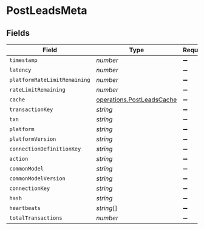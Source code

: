 # PostLeadsMeta


## Fields

| Field                                                                  | Type                                                                   | Required                                                               | Description                                                            |
| ---------------------------------------------------------------------- | ---------------------------------------------------------------------- | ---------------------------------------------------------------------- | ---------------------------------------------------------------------- |
| `timestamp`                                                            | *number*                                                               | :heavy_minus_sign:                                                     | N/A                                                                    |
| `latency`                                                              | *number*                                                               | :heavy_minus_sign:                                                     | N/A                                                                    |
| `platformRateLimitRemaining`                                           | *number*                                                               | :heavy_minus_sign:                                                     | N/A                                                                    |
| `rateLimitRemaining`                                                   | *number*                                                               | :heavy_minus_sign:                                                     | N/A                                                                    |
| `cache`                                                                | [operations.PostLeadsCache](../../models/operations/postleadscache.md) | :heavy_minus_sign:                                                     | N/A                                                                    |
| `transactionKey`                                                       | *string*                                                               | :heavy_minus_sign:                                                     | N/A                                                                    |
| `txn`                                                                  | *string*                                                               | :heavy_minus_sign:                                                     | N/A                                                                    |
| `platform`                                                             | *string*                                                               | :heavy_minus_sign:                                                     | N/A                                                                    |
| `platformVersion`                                                      | *string*                                                               | :heavy_minus_sign:                                                     | N/A                                                                    |
| `connectionDefinitionKey`                                              | *string*                                                               | :heavy_minus_sign:                                                     | N/A                                                                    |
| `action`                                                               | *string*                                                               | :heavy_minus_sign:                                                     | N/A                                                                    |
| `commonModel`                                                          | *string*                                                               | :heavy_minus_sign:                                                     | N/A                                                                    |
| `commonModelVersion`                                                   | *string*                                                               | :heavy_minus_sign:                                                     | N/A                                                                    |
| `connectionKey`                                                        | *string*                                                               | :heavy_minus_sign:                                                     | N/A                                                                    |
| `hash`                                                                 | *string*                                                               | :heavy_minus_sign:                                                     | N/A                                                                    |
| `heartbeats`                                                           | *string*[]                                                             | :heavy_minus_sign:                                                     | N/A                                                                    |
| `totalTransactions`                                                    | *number*                                                               | :heavy_minus_sign:                                                     | N/A                                                                    |